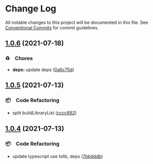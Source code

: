 # Change Log

All notable changes to this project will be documented in this file.
See [Conventional Commits](https://conventionalcommits.org) for commit guidelines.

## [1.0.6](https://github.com/bluelovers/ws-calibre/compare/calibre-db@1.0.5...calibre-db@1.0.6) (2021-07-18)


### ♻️　Chores

* **deps:** update deps ([0a6c75d](https://github.com/bluelovers/ws-calibre/commit/0a6c75ddc62ebde8e40c1b67ad722714b4edb66d))





## [1.0.5](https://github.com/bluelovers/ws-calibre/compare/calibre-db@1.0.4...calibre-db@1.0.5) (2021-07-13)


### 📦　Code Refactoring

* split buildLibraryList ([cccc892](https://github.com/bluelovers/ws-calibre/commit/cccc8920aabb788fd9dfcb22f159b2df8bc970e6))





## [1.0.4](https://github.com/bluelovers/ws-calibre/compare/calibre-db@1.0.3...calibre-db@1.0.4) (2021-07-13)


### 📦　Code Refactoring

* update typescript use tslib, deps ([7bbdddb](https://github.com/bluelovers/ws-calibre/commit/7bbdddb328dc451455c9620133c6169df88bf288))
